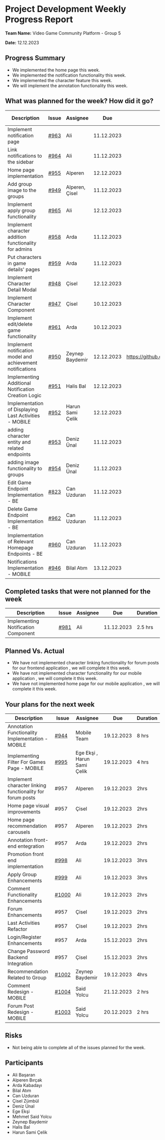 # Project Development Weekly Progress Report

**Team Name:** Video Game Community Platform - Group 5

**Date:** 12.12.2023

## Progress Summary

- We implemented the home page this week.
- We implemented the notification functionality this week.
- We implemented the character feature this week.
- We will implement the annotation functionality this week.

## What was planned for the week? How did it go?
| Description                                                                | Issue                                                           | Assignee         | Due        | PR  | Estimated Duration | Actual Duration |
| -------------------------------------------------------------------------- | --------------------------------------------------------------- | ---------------- | ---------- | --- | ------------------ | --------------- |
| Implement notification page                               | [#963](https://github.com/bounswe/bounswe2023group5/issues/963) | Ali            | 11.12.2023 | | 3hrs     | 3.5 hrs |
| Link notifications to the sidebar                         | [#964](https://github.com/bounswe/bounswe2023group5/issues/964) | Ali            | 11.12.2023 | | 2hrs     | 1.5 hrs |
| Home page implementation                                  | [#955](https://github.com/bounswe/bounswe2023group5/issues/955) | Alperen        | 12.12.2023 | | 2hrs     | 1.5 hrs |
| Add group image to the groups                             | [#949](https://github.com/bounswe/bounswe2023group5/issues/949) | Alperen, Çisel | 11.12.2023 | | 1hr    | 1.5 hrs |
| Implement apply group functionality                       | [#965](https://github.com/bounswe/bounswe2023group5/issues/965) | Ali            | 12.12.2023 | | 3hrs     | 3 hrs |
| Implement character addition functionality for admins     | [#958](https://github.com/bounswe/bounswe2023group5/issues/958) | Arda           | 11.12.2023 | | 2hrs     | 2.5 hrs |
| Put characters in game details' pages                     | [#959](https://github.com/bounswe/bounswe2023group5/issues/959) | Arda           | 11.12.2023 | | 2hrs     | 2 hrs |
| Implement Character Detail Modal                          | [#948](https://github.com/bounswe/bounswe2023group5/issues/948)| Çisel          | 12.12.2023 | | 4hrs     | 3.5 hrs |
| Implement Character Component                             | [#947](https://github.com/bounswe/bounswe2023group5/issues/947) | Çisel          | 10.12.2023 | | 2hrs     | 2 hrs |
| Implement edit/delete game functionality                  | [#961](https://github.com/bounswe/bounswe2023group5/issues/961) | Arda           | 10.12.2023 | | 3hrs     | 3.5 hrs |
| Implement notification model and achievement notifications | [#950](https://github.com/bounswe/bounswe2023group5/issues/950) | Zeynep Baydemir | 12.12.2023| https://github.com/bounswe/bounswe2023group5/pull/972 | 3.5 hrs | 4 hrs |
| Implementing Additional Notification Creation Logic | [#951](https://github.com/bounswe/bounswe2023group5/issues/951) | Halis Bal | 12.12.2023| | 4 hrs| 4.5 hrs |
| Implementation of Displaying Last Activities - MOBILE | [#952](https://github.com/bounswe/bounswe2023group5/issues/952) | Harun Sami Çelik| 12.12.2023| | 3.5 hrs| 4 hrs |
| adding character entity and related endpoints | [#953](https://github.com/bounswe/bounswe2023group5/issues/953) | Deniz Ünal | 11.12.2023| | 4 hrs | 3.5 hrs |
| adding image functionality to groups | [#954](https://github.com/bounswe/bounswe2023group5/issues/954) | Deniz Ünal | 11.12.2023| | 30 mins | 1 hrs |
| Edit Game Endpoint Implementation - BE | [#823](https://github.com/bounswe/bounswe2023group5/issues/823) | Can Uzduran | 11.12.2023 | | 1.5hrs | 2 hrs |
| Delete Game Endpoint Implementation - BE | [#962](https://github.com/bounswe/bounswe2023group5/issues/962) | Can Uzduran | 11.12.2023 | | 1hrs | 1 hrs |
| Implementation of Relevant Homepage Endpoints - BE | [#960](https://github.com/bounswe/bounswe2023group5/issues/960) | Can Uzduran | 11.12.2023 | | 2hrs | 1.5 hrs |
| Notifications Implementation - MOBILE | [#946](https://github.com/bounswe/bounswe2023group5/issues/946) | Bilal Atım | 13.12.2023 | | 4hrs | 4.5 hrs |

## Completed tasks that were not planned for the week
| Description | Issue | Assignee | Due | Duration |
| --- | --- | --- | --- | --- |
| Implementing Notification Component | [#981](https://github.com/bounswe/bounswe2023group5/issues/981) | Ali     | 11.12.2023 | 2.5 hrs     |
## Planned Vs. Actual

* We have not implemented character linking functionality for forum posts for our frontend application , we will complete it this week.
* We have not implemented character functionality for our mobile application , we will complete it this week.
* We have not implemented home page for our mobile application , we will complete it this week.


## Your plans for the next week

| Description | Issue | Assignee | Due | Duration |
| --- | --- | --- | --- | --- |
| Annotation Functionality Implementation - MOBILE | [#944](https://github.com/bounswe/bounswe2023group5/issues/944) | Mobile Team | 19.12.2023| 8 hrs|
| Implementing Filter For Games Page - MOBILE | [#995](https://github.com/bounswe/bounswe2023group5/issues/995) | Ege Ekşi , Harun Sami Çelik | 19.12.2023| 4 hrs|
| Implement character linking functionality for forum posts | #957 | Alperen        | 19.12.2023 | 2hrs     |
| Home page visual improvements | #957 | Çisel      | 19.12.2023 | 2hrs     |
| Home page recommendation carousels | #957 | Alperen      | 19.12.2023 | 2hrs     |
| Annotation front-end entegration | #957 | Arda      | 19.12.2023 | 2hrs     |
| Promotion front end implementation |[#998](https://github.com/bounswe/bounswe2023group5/issues/998)| Ali     | 19.12.2023 | 3hrs     |
| Apply Group Enhancements | [#999](https://github.com/bounswe/bounswe2023group5/issues/999) | Ali     | 19.12.2023 | 3hrs     |
| Comment Functionality Enhancements | [#1000](https://github.com/bounswe/bounswe2023group5/issues/1000) | Ali     | 19.12.2023 | 2hrs     |
| Forum Enhancements | #957 | Çisel    | 19.12.2023 | 2hrs     |
| Last Activities Refactor | #957 | Çisel    | 19.12.2023 | 2hrs     |
| Login/Register Enhancements | #957 | Arda   | 15.12.2023 | 2hrs     |
| Change Password Backend Integration | #957 | Çisel  | 15.12.2023 | 2hrs     |
| Recommendation Related to Group  | [#1002](https://github.com/bounswe/bounswe2023group5/issues/1002) | Zeynep Baydemir  | 19.12.2023 | 4hrs     |
| Comment Redesign - MOBILE | [#1004](https://github.com/bounswe/bounswe2023group5/issues/1004) | Said Yolcu | 21.12.2023 | 2 hrs |
| Forum Post Redesign - MOBILE | [#1003](https://github.com/bounswe/bounswe2023group5/issues/1003) | Said Yolcu | 20.12.2023 | 2 hrs |


## Risks

- Not being able to complete all of the issues planned for the week.


## Participants

- Ali Başaran
- Alperen Bırçak
- Arda Kabadayı
- Bilal Atım
- Can Uzduran
- Çisel Zümbül
- Deniz Ünal
- Ege Ekşi
- Mehmet Said Yolcu
- Zeynep Baydemir
- Halis Bal
- Harun Sami Çelik
